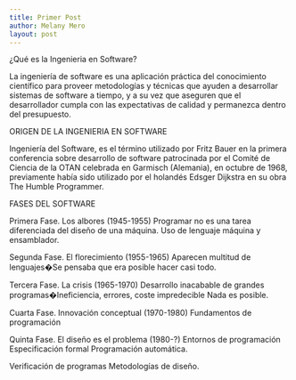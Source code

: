 ```yaml
---
title: Primer Post
author: Melany Mero 
layout: post
---
```

¿Qué es la Ingenieria en Software?

La ingeniería de software es una aplicación práctica del conocimiento científico para proveer metodologías y técnicas que ayuden a desarrollar sistemas de software a tiempo, y a su vez que aseguren que el desarrollador cumpla con las expectativas de calidad y permanezca dentro del presupuesto.


ORIGEN DE LA INGENIERIA EN SOFTWARE

Ingeniería del Software, es el término utilizado por Fritz Bauer en la primera conferencia sobre desarrollo de software patrocinada por el Comité de Ciencia de la OTAN celebrada en Garmisch (Alemania), en octubre de 1968, previamente había sido utilizado por el holandés Edsger Dijkstra en su obra The Humble Programmer.


FASES DEL SOFTWARE 

Primera Fase. Los albores (1945-1955) Programar no es una tarea diferenciada del diseño de una máquina. Uso de lenguaje máquina y ensamblador.

Segunda Fase. El florecimiento (1955-1965) Aparecen multitud de lenguajes�Se pensaba que era posible hacer casi todo.

Tercera Fase. La crisis (1965-1970) Desarrollo inacabable de grandes programas�Ineficiencia, errores, coste impredecible Nada es posible.

Cuarta Fase. Innovación conceptual (1970-1980) Fundamentos de programación

Quinta Fase. El diseño es el problema (1980-?) Entornos de programación Especificación formal Programación automática.

Verificación de programas Metodologías de diseño.

